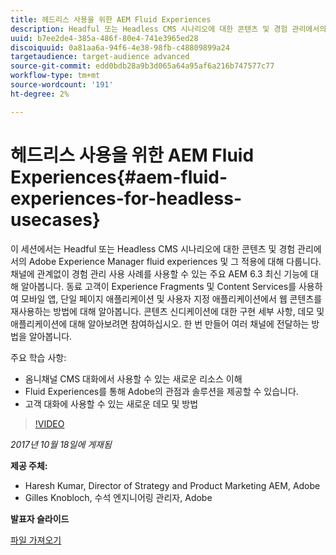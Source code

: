 ```yaml
---
title: 헤드리스 사용을 위한 AEM Fluid Experiences
description: Headful 또는 Headless CMS 시나리오에 대한 콘텐츠 및 경험 관리에서의 Fluid Experiences 및 그 적용에 대해 알아봅니다. 채널 독립적인 경험 관리 사용 사례를 가능하게 하는 주요 AEM 6.3 최신 기능에 대해 알아봅니다.
uuid: b7ee2de4-385a-486f-80e4-741e3965ed28
discoiquuid: 0a81aa6a-94f6-4e38-98fb-c48809899a24
targetaudience: target-audience advanced
source-git-commit: edd0bdb28a9b3d065a64a95af6a216b747577c77
workflow-type: tm+mt
source-wordcount: '191'
ht-degree: 2%

---
```


# 헤드리스 사용을 위한 AEM Fluid Experiences{#aem-fluid-experiences-for-headless-usecases}

이 세션에서는 Headful 또는 Headless CMS 시나리오에 대한 콘텐츠 및 경험 관리에서의 Adobe Experience Manager fluid experiences 및 그 적용에 대해 다룹니다. 채널에 관계없이 경험 관리 사용 사례를 사용할 수 있는 주요 AEM 6.3 최신 기능에 대해 알아봅니다. 동료 고객이 Experience Fragments 및 Content Services를 사용하여 모바일 앱, 단일 페이지 애플리케이션 및 사용자 지정 애플리케이션에서 웹 콘텐츠를 재사용하는 방법에 대해 알아봅니다. 콘텐츠 신디케이션에 대한 구현 세부 사항, 데모 및 애플리케이션에 대해 알아보려면 참여하십시오. 한 번 만들어 여러 채널에 전달하는 방법을 알아봅니다.

주요 학습 사항:

* 옴니채널 CMS 대화에서 사용할 수 있는 새로운 리소스 이해
* Fluid Experiences를 통해 Adobe의 관점과 솔루션을 제공할 수 있습니다.
* 고객 대화에 사용할 수 있는 새로운 데모 및 방법

>[!VIDEO](https://video.tv.adobe.com/v/20495/?quality=9)

*2017년 10월 18일에 게재됨*

**제공 주체:**

* Haresh Kumar, Director of Strategy and Product Marketing AEM, Adobe
* Gilles Knobloch, 수석 엔지니어링 관리자, Adobe

**발표자 슬라이드**

[파일 가져오기](assets/gems-fluid-experiencesoct1617.pdf)
<!--
[Get back to the Overview](https://helpx.adobe.com/experience-manager/kt/eseminars/gems/aem-index.html)
-->
